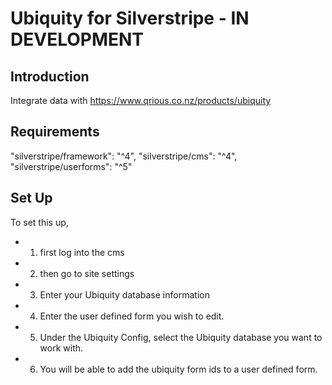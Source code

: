 # Ubiquity for Silverstripe - IN DEVELOPMENT

## Introduction
Integrate data with https://www.qrious.co.nz/products/ubiquity

## Requirements
"silverstripe/framework": "^4",
"silverstripe/cms": "^4",
"silverstripe/userforms": "^5"

## Set Up
To set this up,
- 1. first log into the cms
- 2. then go to site settings
- 3. Enter your Ubiquity database information
- 4. Enter the user defined form you wish to edit.
- 5. Under the Ubiquity Config, select the Ubiquity database you want to work with.
- 6. You will be able to add the ubiquity form ids to a user defined form.
